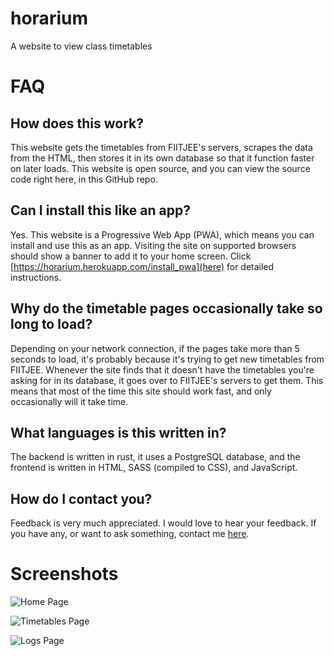 # horarium
A website to view class timetables

# FAQ

## How does this work?

This website gets the timetables from FIITJEE's servers, scrapes the data from the HTML, then stores it in its own database so that it function faster on later loads. This website is open source, and you can view the source code right here, in this GitHub repo.

## Can I install this like an app?

Yes. This website is a Progressive Web App (PWA), which means you can install and use this as an app. Visiting the site on supported browsers should show a banner to add it to your home screen. Click [https://horarium.herokuapp.com/install_pwa](here) for detailed instructions.

## Why do the timetable pages occasionally take so long to load?
Depending on your network connection, if the pages take more than 5 seconds to load, it's probably because it's trying to get new timetables from FIITJEE. Whenever the site finds that it doesn't have the timetables you're asking for in its database, it goes over to FIITJEE's servers to get them. This means that most of the time this site should work fast, and only occasionally will it take time.

## What languages is this written in?

The backend is written in rust, it uses a PostgreSQL database, and the frontend is written in HTML, SASS (compiled to CSS), and JavaScript.

## How do I contact you?

Feedback is very much appreciated. I would love to hear your feedback. If you have any, or want to ask something, contact me [here](mailto:aravk33@pm.me).

# Screenshots
![Home Page](https://i.imgur.com/9rf2g00.png)

![Timetables Page](https://i.imgur.com/anIlAa9.png)

![Logs Page](https://i.imgur.com/uAhj22E.png)
